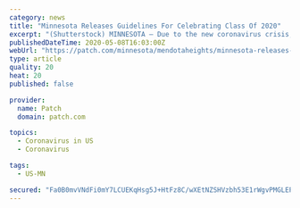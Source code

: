 ```yaml
---
category: news
title: "Minnesota Releases Guidelines For Celebrating Class Of 2020"
excerpt: "(Shutterstock) MINNESOTA — Due to the new coronavirus crisis, Minnesota's high school class of 2020 will not be able to receive their diploma in a typical graduation ceremony. State education officials Friday announced a ban on in-person graduation ceremonies filled with pomp and circumstance. \"The safest way to observe graduation ..."
publishedDateTime: 2020-05-08T16:03:00Z
webUrl: "https://patch.com/minnesota/mendotaheights/minnesota-releases-guidelines-celebrating-class-2020"
type: article
quality: 20
heat: 20
published: false

provider:
  name: Patch
  domain: patch.com

topics:
  - Coronavirus in US
  - Coronavirus

tags:
  - US-MN

secured: "Fa0B0mvVNdFi0mY7LCUEKqHsg5J+HtFz8C/wXEtNZSHVzbh53E1rWgvPMGLEPUPrHSe+52sIA8K7cFXWisVNkBGx3mR6TpcUuXpYZPV6ak+uVAAnoSzeuk/udO44RGhsu1di4ZScgQ34CIaF6WbxoeTvdFt01dsnqdzT0DC8lkA/sSDY7oZIfpnM/XcQPEj6k6XpNSclGM6JPYau58jdyWhOl27EPKn8ZbnSTxZSJe4jJfAkXfv5DTyUmddN38NjG0NX4xzFQFpaZLgE8hj0oTYbVyuGFa7tM24wP7aoQ+WpiXfTRBMhWsuJzdLkX0Ac6IQEWJvtXkOLrfG+pIW/NV5o2ATpfPNoTEKQ6og7PX8ZOz5adgQ1dbQwbRn+HY+KFem10oIQC6gWH6PChVoGBKthKb+xLHsjJo6dGGNTDkIl0WqbpX4+CTzgYtaCJMbt1xyrtimjyjZYcBj05vB3pmoJt27LeXrz/+u1mTabHjY=;8XPSHMJld/PS6ZnE9CDxGQ=="
---
```


